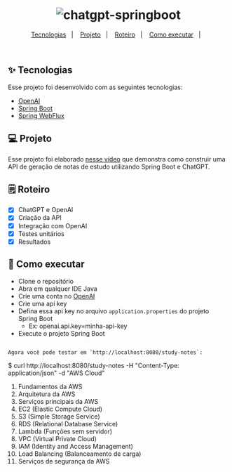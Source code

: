 <h1 align="center">
  <img alt="chatgpt-springboot" title="chatgpt-springboot" src=".github/logo.png" />
</h1>

<p align="center">
  <a href="#-tecnologias">Tecnologias</a>&nbsp;&nbsp;&nbsp;|&nbsp;&nbsp;&nbsp;
  <a href="#-projeto">Projeto</a>&nbsp;&nbsp;&nbsp;|&nbsp;&nbsp;&nbsp;
  <a href="#-solução">Roteiro</a>&nbsp;&nbsp;&nbsp;|&nbsp;&nbsp;&nbsp;
  <a href="#-como-executar">Como executar</a>&nbsp;&nbsp;&nbsp;|&nbsp;&nbsp;&nbsp;
</p>

<br>

## ✨ Tecnologias

Esse projeto foi desenvolvido com as seguintes tecnologias:

- [OpenAI](https://platform.openai.com/overview)
- [Spring Boot](https://spring.io/projects/spring-boot)
- [Spring WebFlux](https://docs.spring.io/spring-boot/docs/3.0.5/reference/htmlsingle/#web.reactive)

## 💻 Projeto

Esse projeto foi elaborado [nesse vídeo](https://youtu.be/fC_OdD6zy-Y) que demonstra como construir uma API de geração de notas de estudo utilizando Spring Boot e ChatGPT.

## 🗒️ Roteiro

- [x] ChatGPT e OpenAI
- [x] Criação da API
- [x] Integração com OpenAI
- [x] Testes unitários
- [x] Resultados

## 🚀 Como executar

- Clone o repositório
- Abra em qualquer IDE Java
- Crie uma conta no [OpenAI](https://beta.openai.com/)
- Crie uma api key
- Defina essa api key no arquivo `application.properties` do projeto Spring Boot
  - Ex: openai.api.key=minha-api-key
- Execute o projeto Spring Boot
```

Agora você pode testar em `http://localhost:8080/study-notes`:
```
$ curl http://localhost:8080/study-notes -H "Content-Type: application/json" -d "AWS Cloud"

1.  Fundamentos da AWS
2.  Arquitetura da AWS
3.  Serviços principais da AWS
4.  EC2 (Elastic Compute Cloud)
5.  S3 (Simple Storage Service)
6.  RDS (Relational Database Service)
7.  Lambda (Funções sem servidor)
8.  VPC (Virtual Private Cloud)
9.  IAM (Identity and Access Management)
10. Load Balancing (Balanceamento de carga)
11.   Serviços de segurança da AWS
